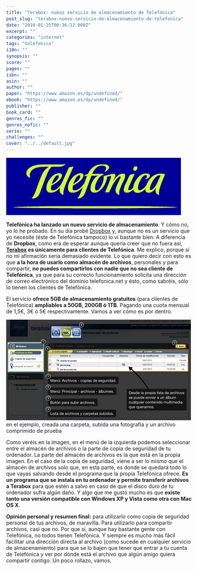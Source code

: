 ```yaml
---
title: "Terabox: nuevo servicio de almacenamiento de Telefónica"
post_slug: "terabox-nuevo-servicio-de-almacenamiento-de-telefonica"
date: "2010-01-25T00:36:12.000Z"
excerpt: ""
categories: "internet"
tags: "telefonica"
i18n: ""
synopsis: ""
score: ""
pages: ""
isbn: ""
asin: ""
author: ""
paper: "https://www.amazon.es/dp/undefined/"
ebook: "https://www.amazon.es/dp/undefined/"
publisher: ""
book_card: ""
genres_fic: ""
genres_nofic: ""
serie: ""
challenges: ""
cover: "../../default.jpg"
---
```


![](images/telefonica.jpg "Telefónica")

**Telefónica ha lanzado un nuevo servicio de almacenamiento**. Y cómo no, yo lo he probado. En su día probé [Dropbox](https://www.dropbox.com/) y, aunque no es un servicio que yo necesite (éste de Telefónica tampoco) lo vi bastante bien. A diferencia de **Dropbox**, como era de esperar aunque quería creer que no fuera así, **[Terabox](https://terabox.telefonica.net/) es únicamente para clientes de Telefónica**. Me explico, porque si no mi afirmación sería demasiado evidente. Lo que quiero decir con esto es que **a la hora de usarlo como almacén de archivos**, personales y para compartir, **no puedes compartirlos con nadie que no sea cliente de Telefónica**, ya que para su correcto funcionamiento solicita una dirección de correo electrónico del dominio telefonica.net y ésto, como sabréis, sólo lo tienen los clientes de Telefónica.

El servicio **ofrece 5GB de almacenamiento gratuitos** (para clientes de Telefónica) **ampliables a 50GB, 200GB ó 1TB**. Pagando una cuota mensual de 1,5€, 3€ ó 5€ respectivamente. Vamos a ver cómo es por dentro.

![](images/terabox.png "terabox")en el ejemplo, creada una carpeta, subida una fotografía y un archivo comprimido de prueba

Como veréis en la imagen, en el menú de la izquierda podemos seleccionar entre el almacén de archivos o la parte de copia de seguridad de tu ordenador. La parte del almacén de archivos es la que está en la propia imagen. En el caso de la copia de seguridad, viene a ser lo mismo que el almacén de archivos solo que, en esta parte, es donde se quedará todo lo que vayas salvando desde el programa que la propia Telefónica ofrece. **Es un programa que se instala en tu ordenador y permite transferir archivos a Terabox** para que estén a salvo en caso de que el disco duro de tu ordenador sufra algún daño. Y algo que me gustó mucho es que **existe tanto una versión compatible con Windows XP y Vista como otra con Mac OS X**.

**Opinión personal y resumen final:** para utilizarlo como copia de seguridad personal de tus archivos, de maravilla. Para utilizarlo para compartir archivos, casi que no. Por que sí, aunque hay bastante gente con Telefónica, no todos tienen Telefónica. Y siempre es mucho más fácil facilitar una dirección directa al archivo (como sucede en cualquier servicio de almacenamiento) para que se lo bajen que tener que entrar a tu cuenta de Telefónica y ver por dónde está el archivo que algún amigo quiera compartir contigo. Un poco rollazo, vamos.
